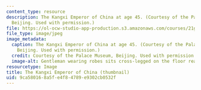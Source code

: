 ```yaml
---
content_type: resource
description: The Kangxi Emperor of China at age 45. (Courtesy of the Palace Museum,
  Beijing. Used with permission.)
file: https://ol-ocw-studio-app-production.s3.amazonaws.com/courses/21g-044-classics-of-chinese-literature-fall-2011/9ca580168a5fe4f84789e9302cb0532f_21g-044f11-th.jpg
file_type: image/jpeg
image_metadata:
  caption: The Kangxi Emperor of China at age 45. (Courtesy of the Palace Museum,
    Beijing. Used with permission.)
  credit: Courtesy of the Palace Museum, Beijing. Used with permission.
  image-alt: Gentleman wearing robes sits cross-legged on the floor reading a book.
resourcetype: Image
title: The Kangxi Emperor of China (thumbnail)
uid: 9ca58016-8a5f-e4f8-4789-e9302cb0532f
---
```

